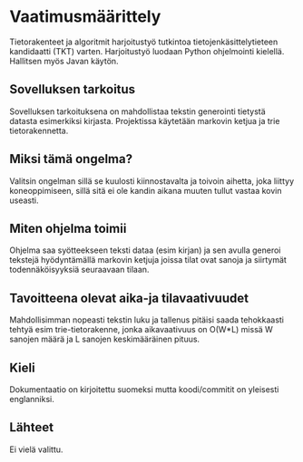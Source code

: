 # Vaatimusmäärittely
Tietorakenteet ja algoritmit harjoitustyö tutkintoa tietojenkäsittelytieteen kandidaatti (TKT) varten. Harjoitustyö
luodaan Python ohjelmointi kielellä. Hallitsen myös Javan käytön. 

## Sovelluksen tarkoitus
Sovelluksen tarkoituksena on mahdollistaa tekstin generointi tietystä datasta esimerkiksi kirjasta. Projektissa
käytetään markovin ketjua ja trie tietorakennetta. 

## Miksi tämä ongelma? 
Valitsin ongelman sillä se kuulosti kiinnostavalta ja toivoin aihetta, joka liittyy koneoppimiseen, sillä sitä ei ole 
kandin aikana muuten tullut vastaa kovin useasti. 

## Miten ohjelma toimii
Ohjelma saa syötteekseen teksti dataa (esim kirjan) ja sen avulla generoi tekstejä hyödyntämällä markovin ketjuja joissa tilat ovat sanoja 
ja siirtymät todennäköisyyksiä seuraavaan tilaan. 

## Tavoitteena olevat aika-ja tilavaativuudet
Mahdollisimman nopeasti tekstin luku ja tallenus pitäisi saada tehokkaasti tehtyä esim trie-tietorakenne, jonka aikavaativuus on
O(W*L) missä W sanojen määrä ja L sanojen keskimääräinen pituus. 


## Kieli
Dokumentaatio on kirjoitettu suomeksi mutta koodi/commitit on yleisesti englanniksi. 

## Lähteet
Ei vielä valittu.
